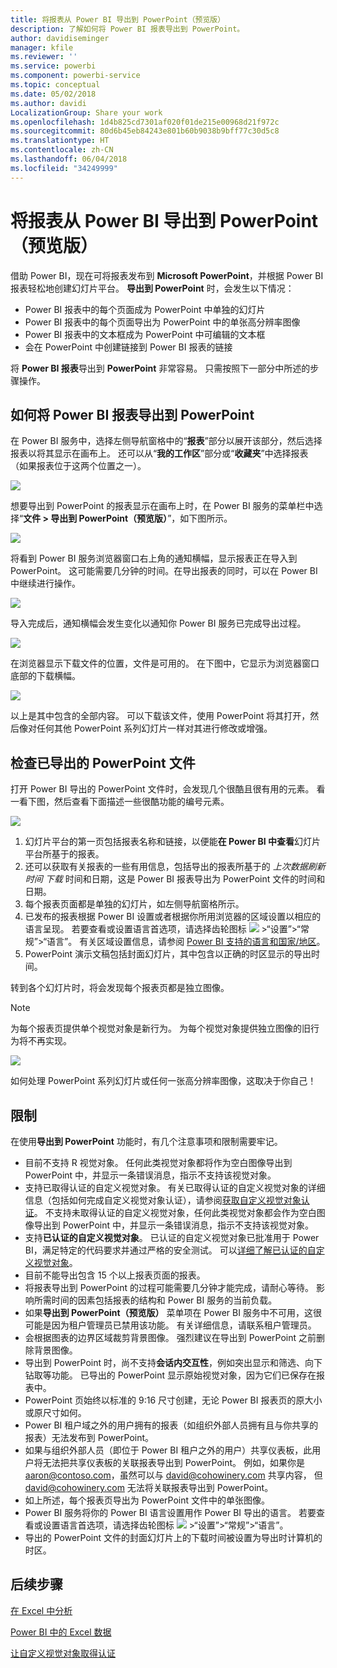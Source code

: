```yaml
---
title: 将报表从 Power BI 导出到 PowerPoint（预览版）
description: 了解如何将 Power BI 报表导出到 PowerPoint。
author: davidiseminger
manager: kfile
ms.reviewer: ''
ms.service: powerbi
ms.component: powerbi-service
ms.topic: conceptual
ms.date: 05/02/2018
ms.author: davidi
LocalizationGroup: Share your work
ms.openlocfilehash: 1d4b825cd7301af020f01de215e00968d21f972c
ms.sourcegitcommit: 80d6b45eb84243e801b60b9038b9bff77c30d5c8
ms.translationtype: HT
ms.contentlocale: zh-CN
ms.lasthandoff: 06/04/2018
ms.locfileid: "34249999"
---
```

# <a name="export-reports-from-power-bi-to-powerpoint-preview"></a>将报表从 Power BI 导出到 PowerPoint（预览版）
借助 Power BI，现在可将报表发布到 **Microsoft PowerPoint**，并根据 Power BI 报表轻松地创建幻灯片平台。 **导出到 PowerPoint** 时，会发生以下情况：

* Power BI 报表中的每个页面成为 PowerPoint 中单独的幻灯片
* Power BI 报表中的每个页面导出为 PowerPoint 中的单张高分辨率图像
* Power BI 报表中的文本框成为 PowerPoint 中可编辑的文本框
* 会在 PowerPoint 中创建链接到 Power BI 报表的链接

将 **Power BI 报表**导出到 **PowerPoint** 非常容易。 只需按照下一部分中所述的步骤操作。

## <a name="how-to-export-your-power-bi-report-to-powerpoint"></a>如何将 Power BI 报表导出到 PowerPoint
在 Power BI 服务中，选择左侧导航窗格中的“**报表**”部分以展开该部分，然后选择报表以将其显示在画布上。 还可以从“**我的工作区**”部分或“**收藏夹**”中选择报表（如果报表位于这两个位置之一）。

![](media/service-publish-to-powerpoint/powerbi_to_powerpoint_0.png)

想要导出到 PowerPoint 的报表显示在画布上时，在 Power BI 服务的菜单栏中选择“**文件 > 导出到 PowerPoint（预览版）**”，如下图所示。

![](media/service-publish-to-powerpoint/powerbi_to_powerpoint_1.png)

将看到 Power BI 服务浏览器窗口右上角的通知横幅，显示报表正在导入到 PowerPoint。 这可能需要几分钟的时间。在导出报表的同时，可以在 Power BI 中继续进行操作。

![](media/service-publish-to-powerpoint/powerbi_to_powerpoint_2.png)

导入完成后，通知横幅会发生变化以通知你 Power BI 服务已完成导出过程。

![](media/service-publish-to-powerpoint/powerbi_to_powerpoint_3.png)

在浏览器显示下载文件的位置，文件是可用的。 在下图中，它显示为浏览器窗口底部的下载横幅。

![](media/service-publish-to-powerpoint/powerbi_to_powerpoint_4.png)

以上是其中包含的全部内容。 可以下载该文件，使用 PowerPoint 将其打开，然后像对任何其他 PowerPoint 系列幻灯片一样对其进行修改或增强。

## <a name="checking-out-your-exported-powerpoint-file"></a>检查已导出的 PowerPoint 文件
打开 Power BI 导出的 PowerPoint 文件时，会发现几个很酷且很有用的元素。 看一看下图，然后查看下面描述一些很酷功能的编号元素。

![](media/service-publish-to-powerpoint/powerbi_to_powerpoint_5.png)

1. 幻灯片平台的第一页包括报表名称和链接，以便能**在 Power BI 中查看**幻灯片平台所基于的报表。
2. 还可以获取有关报表的一些有用信息，包括导出的报表所基于的 *上次数据刷新时间* *下载* 时间和日期，这是 Power BI 报表导出为 PowerPoint 文件的时间和日期。
3. 每个报表页面都是单独的幻灯片，如左侧导航窗格所示。
4. 已发布的报表根据 Power BI 设置或者根据你所用浏览器的区域设置以相应的语言呈现。 若要查看或设置语言首选项，请选择齿轮图标 ![](media/service-report-subscribe/power-bi-settings-icon.png) >“设置”>“常规”>“语言”。 有关区域设置信息，请参阅 [Power BI 支持的语言和国家/地区](supported-languages-countries-regions.md)。
5. PowerPoint 演示文稿包括封面幻灯片，其中包含以正确的时区显示的导出时间。

转到各个幻灯片时，将会发现每个报表页都是独立图像。

>[!NOTE]
> 为每个报表页提供单个视觉对象是新行为。 为每个视觉对象提供独立图像的旧行为将不再实现。 
 

![](media/service-publish-to-powerpoint/powerbi_to_powerpoint_6.png)

如何处理 PowerPoint 系列幻灯片或任何一张高分辨率图像，这取决于你自己！

## <a name="limitations"></a>限制
在使用**导出到 PowerPoint** 功能时，有几个注意事项和限制需要牢记。

* 目前不支持 R 视觉对象。 任何此类视觉对象都将作为空白图像导出到 PowerPoint 中，并显示一条错误消息，指示不支持该视觉对象。
* 支持已取得认证的自定义视觉对象。 有关已取得认证的自定义视觉对象的详细信息（包括如何完成自定义视觉对象认证），请参阅[获取自定义视觉对象认证](power-bi-custom-visuals-certified.md)。 不支持未取得认证的自定义视觉对象，任何此类视觉对象都会作为空白图像导出到 PowerPoint 中，并显示一条错误消息，指示不支持该视觉对象。
* 支持**已认证的自定义视觉对象**。 已认证的自定义视觉对象已批准用于 Power BI，满足特定的代码要求并通过严格的安全测试。 可以[详细了解已认证的自定义视觉对象](power-bi-custom-visuals-certified.md)。
* 目前不能导出包含 15 个以上报表页面的报表。
* 将报表导出到 PowerPoint 的过程可能需要几分钟才能完成，请耐心等待。 影响所需时间的因素包括报表的结构和 Power BI 服务的当前负载。
* 如果**导出到 PowerPoint（预览版）** 菜单项在 Power BI 服务中不可用，这很可能是因为租户管理员已禁用该功能。 有关详细信息，请联系租户管理员。
* 会根据图表的边界区域裁剪背景图像。 强烈建议在导出到 PowerPoint 之前删除背景图像。
* 导出到 PowerPoint 时，尚不支持**会话内交互性**，例如突出显示和筛选、向下钻取等功能。 已导出的 PowerPoint 显示原始视觉对象，因为它们已保存在报表中。
* PowerPoint 页始终以标准的 9:16 尺寸创建，无论 Power BI 报表页的原大小或原尺寸如何。
* Power BI 租户域之外的用户拥有的报表（如组织外部人员拥有且与你共享的报表）无法发布到 PowerPoint。
* 如果与组织外部人员（即位于 Power BI 租户之外的用户）共享仪表板，此用户将无法把共享仪表板的关联报表导出到 PowerPoint。 例如，如果你是 aaron@contoso.com，虽然可以与 david@cohowinery.com 共享内容， 但 david@cohowinery.com 无法将关联报表导出到 PowerPoint。
* 如上所述，每个报表页导出为 PowerPoint 文件中的单张图像。
* Power BI 服务将你的 Power BI 语言设置用作 Power BI 导出的语言。 若要查看或设置语言首选项，请选择齿轮图标 ![](media/service-report-subscribe/power-bi-settings-icon.png) >“设置”>“常规”>“语言”。
* 导出的 PowerPoint 文件的封面幻灯片上的下载时间被设置为导出时计算机的时区。

## <a name="next-steps"></a>后续步骤
[在 Excel 中分析](service-analyze-in-excel.md)

[Power BI 中的 Excel 数据](service-excel-workbook-files.md)

[让自定义视觉对象取得认证](power-bi-custom-visuals-certified.md)

